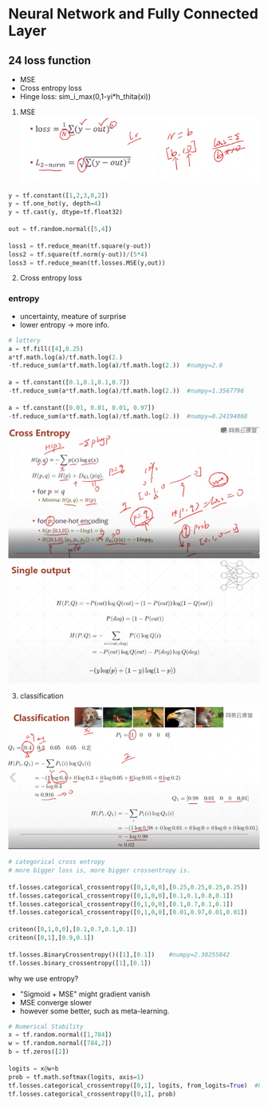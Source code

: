 # Neural Network and Fully Connected Layer
## 24 loss function


* MSE
* Cross entropy loss
* Hinge loss: sim_i_max(0,1-yi*h_thita(xi))

1. MSE
![](MSE.png)

```py
y = tf.constant([1,2,3,0,2])
y = tf.one_hot(y, depth=4)
y = tf.cast(y, dtype=tf.float32)

out = tf.random.normal([5,4])

loss1 = tf.reduce_mean(tf.square(y-out))        
loss2 = tf.square(tf.norm(y-out))/(5*4)
loss3 = tf.reduce_mean(tf.losses.MSE(y,out))

```

2. Cross entropy loss
### entropy
* uncertainty, meature of surprise
* lower entropy -> more info.

```py
# lottery
a = tf.fill([4],0.25)
a*tf.math.log(a)/tf.math.log(2.)
-tf.reduce_sum(a*tf.math.log(a)/tf.math.log(2.))  #numpy=2.0

a = tf.constant([0.1,0.1,0.1,0.7])
-tf.reduce_sum(a*tf.math.log(a)/tf.math.log(2.))  #numpy=1.3567796

a = tf.constant([0.01, 0.01, 0.01, 0.97])
-tf.reduce_sum(a*tf.math.log(a)/tf.math.log(2.))  #numpy=0.24194068

```
![](crossentropy.png)
![](singleoutput.png)

  
3. classification 

![](classification.png)


```py
# categorical cross entropy
# more bigger loss is, more bigger crossentropy is.

tf.losses.categorical_crossentropy([0,1,0,0],[0.25,0.25,0.25,0.25])    #numpy=1.3862944
tf.losses.categorical_crossentropy([0,1,0,0],[0.1,0.1,0.8,0.1])        #numpy=2.3978953
tf.losses.categorical_crossentropy([0,1,0,0],[0.1,0.7,0.1,0.1])        #numpy=0.35667497
tf.losses.categorical_crossentropy([0,1,0,0],[0.01,0.97,0.01,0.01])    #numpy=0.030459179

criteon([0,1,0,0],[0.1,0.7,0.1,0.1])
criteon([0,1],[0.9,0.1])

tf.losses.BinaryCrossentropy()([1],[0.1])    #numpy=2.30255842
tf.losses.binary_crossentropy([1],[0.1])

```

why we use entropy?  
- "Sigmoid + MSE" might gradient vanish  
- MSE converge slower  
- however some better, such as meta-learning.  

```py
# Numerical Stability
x = tf.random.normal([1,784])
w = tf.random.normal([784,2])
b = tf.zeros([2])

logits = x@w+b
prob = tf.math.softmax(logits, axis=1)
tf.losses.categorical_crossentropy([0,1], logits, from_logits=True)  #key: one_hot encoding, from_logits=True
tf.losses.categorical_crossentropy([0,1], prob)

```


